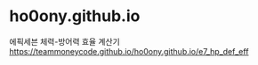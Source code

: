 # ho0ony.github.io


에픽세븐 체력-방어력 효율 계산기
https://teammoneycode.github.io/ho0ony.github.io/e7_hp_def_eff
